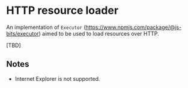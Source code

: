 # HTTP resource loader

An implementation of `Executor` (https://www.npmjs.com/package/@js-bits/executor) aimed to be used to load resources over HTTP.

[TBD]

## Notes

- Internet Explorer is not supported.
